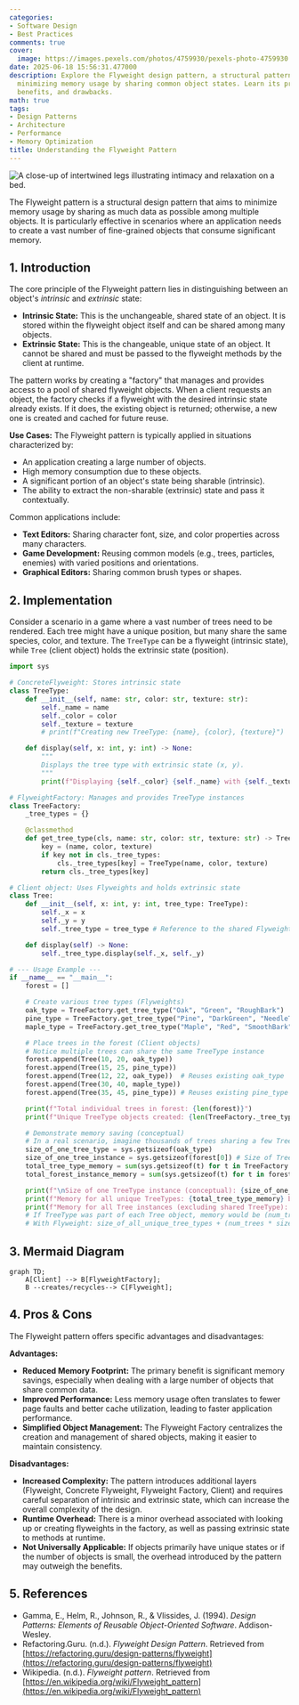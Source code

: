 ```yaml
---
categories:
- Software Design
- Best Practices
comments: true
cover:
  image: https://images.pexels.com/photos/4759930/pexels-photo-4759930.jpeg?auto=compress&cs=tinysrgb&h=650&w=940
date: 2025-06-18 15:56:31.477000
description: Explore the Flyweight design pattern, a structural pattern focused on
  minimizing memory usage by sharing common object states. Learn its principles, implementation,
  benefits, and drawbacks.
math: true
tags:
- Design Patterns
- Architecture
- Performance
- Memory Optimization
title: Understanding the Flyweight Pattern
---
```


![A close-up of intertwined legs illustrating intimacy and relaxation on a bed.](https://images.pexels.com/photos/4759930/pexels-photo-4759930.jpeg?auto=compress&cs=tinysrgb&h=650&w=940 "A close-up of intertwined legs illustrating intimacy and relaxation on a bed.")


The Flyweight pattern is a structural design pattern that aims to minimize memory usage by sharing as much data as possible among multiple objects. It is particularly effective in scenarios where an application needs to create a vast number of fine-grained objects that consume significant memory.

## 1. Introduction

The core principle of the Flyweight pattern lies in distinguishing between an object's *intrinsic* and *extrinsic* state:

*   **Intrinsic State:** This is the unchangeable, shared state of an object. It is stored within the flyweight object itself and can be shared among many objects.
*   **Extrinsic State:** This is the changeable, unique state of an object. It cannot be shared and must be passed to the flyweight methods by the client at runtime.

The pattern works by creating a "factory" that manages and provides access to a pool of shared flyweight objects. When a client requests an object, the factory checks if a flyweight with the desired intrinsic state already exists. If it does, the existing object is returned; otherwise, a new one is created and cached for future reuse.

**Use Cases:**
The Flyweight pattern is typically applied in situations characterized by:
*   An application creating a large number of objects.
*   High memory consumption due to these objects.
*   A significant portion of an object's state being sharable (intrinsic).
*   The ability to extract the non-sharable (extrinsic) state and pass it contextually.

Common applications include:
*   **Text Editors:** Sharing character font, size, and color properties across many characters.
*   **Game Development:** Reusing common models (e.g., trees, particles, enemies) with varied positions and orientations.
*   **Graphical Editors:** Sharing common brush types or shapes.

## 2. Implementation

Consider a scenario in a game where a vast number of trees need to be rendered. Each tree might have a unique position, but many share the same species, color, and texture. The `TreeType` can be a flyweight (intrinsic state), while `Tree` (client object) holds the extrinsic state (position).

```python
import sys

# ConcreteFlyweight: Stores intrinsic state
class TreeType:
    def __init__(self, name: str, color: str, texture: str):
        self._name = name
        self._color = color
        self._texture = texture
        # print(f"Creating new TreeType: {name}, {color}, {texture}")

    def display(self, x: int, y: int) -> None:
        """
        Displays the tree type with extrinsic state (x, y).
        """
        print(f"Displaying {self._color} {self._name} with {self._texture} texture at ({x}, {y})")

# FlyweightFactory: Manages and provides TreeType instances
class TreeFactory:
    _tree_types = {}

    @classmethod
    def get_tree_type(cls, name: str, color: str, texture: str) -> TreeType:
        key = (name, color, texture)
        if key not in cls._tree_types:
            cls._tree_types[key] = TreeType(name, color, texture)
        return cls._tree_types[key]

# Client object: Uses Flyweights and holds extrinsic state
class Tree:
    def __init__(self, x: int, y: int, tree_type: TreeType):
        self._x = x
        self._y = y
        self._tree_type = tree_type # Reference to the shared Flyweight

    def display(self) -> None:
        self._tree_type.display(self._x, self._y)

# --- Usage Example ---
if __name__ == "__main__":
    forest = []

    # Create various tree types (Flyweights)
    oak_type = TreeFactory.get_tree_type("Oak", "Green", "RoughBark")
    pine_type = TreeFactory.get_tree_type("Pine", "DarkGreen", "NeedleTexture")
    maple_type = TreeFactory.get_tree_type("Maple", "Red", "SmoothBark")

    # Place trees in the forest (Client objects)
    # Notice multiple trees can share the same TreeType instance
    forest.append(Tree(10, 20, oak_type))
    forest.append(Tree(15, 25, pine_type))
    forest.append(Tree(12, 22, oak_type))  # Reuses existing oak_type
    forest.append(Tree(30, 40, maple_type))
    forest.append(Tree(35, 45, pine_type)) # Reuses existing pine_type

    print(f"Total individual trees in forest: {len(forest)}")
    print(f"Unique TreeType objects created: {len(TreeFactory._tree_types)}")

    # Demonstrate memory saving (conceptual)
    # In a real scenario, imagine thousands of trees sharing a few TreeType instances
    size_of_one_tree_type = sys.getsizeof(oak_type)
    size_of_one_tree_instance = sys.getsizeof(forest[0]) # Size of Tree object itself, not deeply
    total_tree_type_memory = sum(sys.getsizeof(t) for t in TreeFactory._tree_types.values())
    total_forest_instance_memory = sum(sys.getsizeof(t) for t in forest)

    print(f"\nSize of one TreeType instance (conceptual): {size_of_one_tree_type} bytes")
    print(f"Memory for all unique TreeTypes: {total_tree_type_memory} bytes")
    print(f"Memory for all Tree instances (excluding shared TreeType): {total_forest_instance_memory} bytes")
    # If TreeType was part of each Tree object, memory would be (num_trees * size_of_one_tree_type)
    # With Flyweight: size_of_all_unique_tree_types + (num_trees * size_of_tree_object_pointer)
```

## 3. Mermaid Diagram

```mermaid
graph TD;
    A[Client] --> B[FlyweightFactory];
    B --creates/recycles--> C[Flyweight];
```

## 4. Pros & Cons

The Flyweight pattern offers specific advantages and disadvantages:

**Advantages:**
*   **Reduced Memory Footprint:** The primary benefit is significant memory savings, especially when dealing with a large number of objects that share common data.
*   **Improved Performance:** Less memory usage often translates to fewer page faults and better cache utilization, leading to faster application performance.
*   **Simplified Object Management:** The Flyweight Factory centralizes the creation and management of shared objects, making it easier to maintain consistency.

**Disadvantages:**
*   **Increased Complexity:** The pattern introduces additional layers (Flyweight, Concrete Flyweight, Flyweight Factory, Client) and requires careful separation of intrinsic and extrinsic state, which can increase the overall complexity of the design.
*   **Runtime Overhead:** There is a minor overhead associated with looking up or creating flyweights in the factory, as well as passing extrinsic state to methods at runtime.
*   **Not Universally Applicable:** If objects primarily have unique states or if the number of objects is small, the overhead introduced by the pattern may outweigh the benefits.

## 5. References

*   Gamma, E., Helm, R., Johnson, R., & Vlissides, J. (1994). *Design Patterns: Elements of Reusable Object-Oriented Software*. Addison-Wesley.
*   Refactoring.Guru. (n.d.). *Flyweight Design Pattern*. Retrieved from [https://refactoring.guru/design-patterns/flyweight](https://refactoring.guru/design-patterns/flyweight)
*   Wikipedia. (n.d.). *Flyweight pattern*. Retrieved from [https://en.wikipedia.org/wiki/Flyweight_pattern](https://en.wikipedia.org/wiki/Flyweight_pattern)